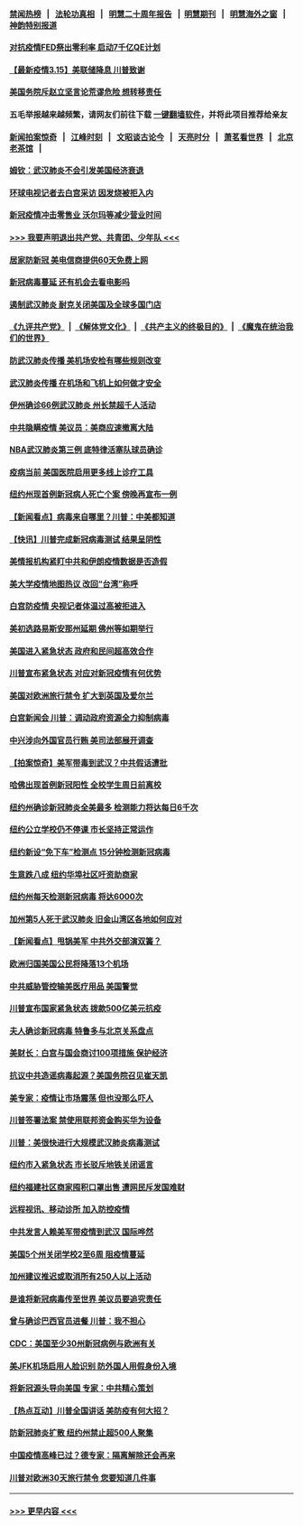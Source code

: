 #### [禁闻热榜](热点新闻.md?=0)  &nbsp;&nbsp;|&nbsp;&nbsp; [法轮功真相](https://github.com/gfw-breaker/truth/blob/master/README.md?=0) &nbsp;&nbsp;|&nbsp;&nbsp; [明慧二十周年报告](https://github.com/gfw-breaker/mh-reports/blob/master/README.md?=0) &nbsp;&nbsp;|&nbsp;&nbsp;[明慧期刊](https://github.com/gfw-breaker/mh-qikan) &nbsp;&nbsp;|&nbsp;&nbsp; [明慧海外之窗](https://github.com/gfw-breaker/mh-news/blob/master/README.md?=0) &nbsp;&nbsp;|&nbsp;&nbsp; [神韵特别报道](https://github.com/gfw-breaker/mh-news/blob/master/shenyun.md?=0)
#### [对抗疫情FED祭出零利率 启动7千亿QE计划](../pages/nsc412/n11942782.md?t=03160702) 
#### [【最新疫情3.15】美联储降息 川普致谢](../pages/nsc412/n11940988.md?t=03160702) 
#### [美国务院斥赵立坚言论荒谬危险 想转移责任](../pages/nsc412/n11942518.md?t=03160702) 
#### 五毛举报越来越频繁，请网友们前往下载 [一键翻墙软件](https://github.com/gfw-breaker/ssr-accounts)，并将此项目推荐给亲友
#### [新闻拍案惊奇](https://github.com/gfw-breaker/banned-news/blob/master/pages/link4.md) &nbsp;&nbsp;|&nbsp;&nbsp; [江峰时刻](https://github.com/gfw-breaker/banned-news/blob/master/pages/link4.md) &nbsp;&nbsp;|&nbsp;&nbsp; [文昭谈古论今](https://github.com/gfw-breaker/banned-news/blob/master/pages/link4.md) &nbsp;&nbsp;|&nbsp;&nbsp; [天亮时分](https://github.com/gfw-breaker/banned-news/blob/master/pages/link4.md) &nbsp;&nbsp;|&nbsp;&nbsp; [萧茗看世界](https://github.com/gfw-breaker/banned-news/blob/master/pages/link4.md) &nbsp;&nbsp;|&nbsp;&nbsp; [北京老茶馆](https://github.com/gfw-breaker/banned-news/blob/master/pages/link4.md) &nbsp;&nbsp;|&nbsp;&nbsp; 
#### [姆钦：武汉肺炎不会引发美国经济衰退](../pages/nsc412/n11942530.md?t=03160702) 
#### [环球电视记者去白宫采访 因发烧被拒入内](../pages/nsc412/n11942516.md?t=03160702) 
#### [新冠疫情冲击零售业 沃尔玛等减少营业时间](../pages/nsc412/n11942454.md?t=03160702) 
#### [>>> 我要声明退出共产党、共青团、少年队 <<<](https://github.com/begood0513/goodnews/blob/master/quit/letter.md) 
#### [居家防新冠 美电信商提供60天免费上网](../pages/nsc412/n11942457.md?t=03160702) 
#### [新冠病毒蔓延 还有机会去看电影吗](../pages/nsc412/n11942385.md?t=03160702) 
#### [遏制武汉肺炎 耐克关闭美国及全球多国门店](../pages/nsc412/n11942366.md?t=03160702) 
#### [《九评共产党》](https://github.com/begood0513/9ping.md/blob/master/README.md) &nbsp;|&nbsp; [《解体党文化》](../../../../jtdwh.md/blob/master/README.md)  &nbsp;|&nbsp; [《共产主义的终极目的》](../../../../gczydzjmd.md/blob/master/README.md) &nbsp;|&nbsp; [《魔鬼在统治我们的世界》](../../../../mgztzwmdsj.md/blob/master/README.md) 
#### [防武汉肺炎传播 美机场安检有哪些规则改变](../pages/nsc412/n11939497.md?t=03160702) 
#### [武汉肺炎传播 在机场和飞机上如何做才安全](../pages/nsc412/n11928171.md?t=03160702) 
#### [伊州确诊66例武汉肺炎 州长禁超千人活动](../pages/nsc412/n11941564.md?t=03160702) 
#### [中共隐瞒疫情 美议员：美商应速撤离大陆](../pages/nsc412/n11941407.md?t=03160702) 
#### [NBA武汉肺炎第三例 底特律活塞队球员确诊](../pages/nsc412/n11941282.md?t=03160702) 
#### [疫病当前 美国医院启用更多线上诊疗工具](../pages/nsc412/n11941300.md?t=03160702) 
#### [纽约州现首例新冠病人死亡个案  傍晚再宣布一例](../pages/nsc412/n11941340.md?t=03160702) 
#### [【新闻看点】病毒来自哪里？川普：中美都知道](../pages/nsc412/n11940769.md?t=03160702) 
#### [【快讯】川普完成新冠病毒测试 结果呈阴性](../pages/nsc412/n11941045.md?t=03160702) 
#### [美情报机构紧盯中共和伊朗疫情数据是否造假](../pages/nsc412/n11940875.md?t=03160702) 
#### [美大学疫情地图热议 改回“台湾”称呼](../pages/nsc412/n11940365.md?t=03160702) 
#### [白宫防疫情 央视记者体温过高被拒进入](../pages/nsc412/n11940841.md?t=03160702) 
#### [美初选路易斯安那州延期 佛州等如期举行](../pages/nsc412/n11940614.md?t=03160702) 
#### [美国进入紧急状态 政府和民间超高效合作](../pages/nsc412/n11940720.md?t=03160702) 
#### [川普宣布紧急状态 对应对新冠疫情有何优势](../pages/nsc412/n11940632.md?t=03160702) 
#### [美国对欧洲旅行禁令 扩大到英国及爱尔兰](../pages/nsc412/n11940647.md?t=03160702) 
#### [白宫新闻会 川普：调动政府资源全力抑制病毒](../pages/nsc412/n11940558.md?t=03160702) 
#### [中兴涉向外国官员行贿 美司法部展开调查](../pages/nsc412/n11940378.md?t=03160702) 
#### [【拍案惊奇】美军带毒到武汉？中共假话遭批](../pages/nsc412/n11939240.md?t=03160702) 
#### [哈佛出现首例新冠阳性  全校学生周日前离校](../pages/nsc412/n11939759.md?t=03160702) 
#### [纽约州确诊新冠肺炎全美最多  检测能力将达每日6千次](../pages/nsc412/n11939581.md?t=03160702) 
#### [纽约公立学校仍不停课 市长坚持正常运作](../pages/nsc412/n11939557.md?t=03160702) 
#### [纽约新设“免下车”检测点  15分钟检测新冠病毒](../pages/nsc412/n11939513.md?t=03160702) 
#### [生意跌八成  纽约华埠社区吁资助商家](../pages/nsc412/n11939562.md?t=03160702) 
#### [纽约州每天检测新冠病毒  将达6000次](../pages/nsc412/n11939510.md?t=03160702) 
#### [加州第5人死于武汉肺炎 旧金山湾区各地如何应对](../pages/nsc412/n11939263.md?t=03160702) 
#### [【新闻看点】甩锅美军 中共外交部演双簧？](../pages/nsc412/n11938828.md?t=03160702) 
#### [欧洲归国美国公民将降落13个机场](../pages/nsc412/n11939026.md?t=03160702) 
#### [中共威胁管控输美医疗用品 美国警觉](../pages/nsc412/n11938602.md?t=03160702) 
#### [川普宣布国家紧急状态 拨款500亿美元抗疫](../pages/nsc412/n11939032.md?t=03160702) 
#### [夫人确诊新冠病毒 特鲁多与北京关系盘点](../pages/nsc412/n11938748.md?t=03160702) 
#### [美财长：白宫与国会商讨100项措施 保护经济](../pages/nsc412/n11938829.md?t=03160702) 
#### [抗议中共造谣病毒起源？美国务院召见崔天凯](../pages/nsc412/n11938747.md?t=03160702) 
#### [美专家：疫情让市场震荡 但也没那么吓人](../pages/nsc412/n11938573.md?t=03160702) 
#### [川普签署法案 禁使用联邦资金购买华为设备](../pages/nsc412/n11938279.md?t=03160702) 
#### [川普：美很快进行大规模武汉肺炎病毒测试](../pages/nsc412/n11938523.md?t=03160702) 
#### [纽约市入紧急状态  市长驳斥地铁关闭谣言](../pages/nsc412/n11937384.md?t=03160702) 
#### [纽约福建社区商家囤积口罩出售 遭网民斥发国难财](../pages/nsc412/n11937354.md?t=03160702) 
#### [远程视讯、移动诊所  加入防控疫情](../pages/nsc412/n11937370.md?t=03160702) 
#### [中共发言人赖美军带疫情到武汉 国际哗然](../pages/nsc412/n11936484.md?t=03160702) 
#### [美国5个州关闭学校2至6周 阻疫情蔓延](../pages/nsc412/n11937190.md?t=03160702) 
#### [加州建议推迟或取消所有250人以上活动](../pages/nsc412/n11937373.md?t=03160702) 
#### [是谁将新冠病毒传至世界 美议员要追究责任](../pages/nsc412/n11936827.md?t=03160702) 
#### [曾与确诊巴西官员进餐 川普：我不担心](../pages/nsc412/n11936958.md?t=03160702) 
#### [CDC：美国至少30州新冠病例与欧洲有关](../pages/nsc412/n11936623.md?t=03160702) 
#### [美JFK机场启用人脸识别 防外国人用假身份入境](../pages/nsc412/n11936511.md?t=03160702) 
#### [将新冠源头导向美国 专家：中共精心策划](../pages/nsc412/n11936432.md?t=03160702) 
#### [【热点互动】川普全国讲话 美防疫有何大招？](../pages/nsc412/n11936288.md?t=03160702) 
#### [防新冠肺炎扩散 纽约州禁止超500人聚集](../pages/nsc412/n11936400.md?t=03160702) 
#### [中国疫情高峰已过？德专家：隔离解除还会再来](../pages/nsc412/n11935994.md?t=03160702) 
#### [川普对欧洲30天旅行禁令 您要知道几件事](../pages/nsc412/n11935870.md?t=03160702) 

----
#### [ >>> 更早内容 <<< ](../indexes/nsc412-earlier.md)
